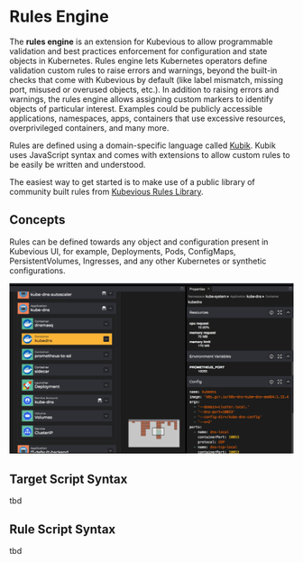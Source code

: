 # Rules Engine

The **rules engine** is an extension for Kubevious to allow programmable validation and best practices enforcement for configuration and state objects in Kubernetes. Rules engine lets Kubernetes operators define validation custom rules to raise errors and warnings, beyond the built-in checks that come with Kubevious by default (like label mismatch, missing port, misused or overused objects, etc.). In addition to raising errors and warnings, the rules engine allows assigning custom markers to identify objects of particular interest. Examples could be publicly accessible applications, namespaces, apps, containers that use excessive resources, overprivileged containers, and many more.

Rules are defined using a domain-specific language called [Kubik](https://github.com/kubevious/kubik). Kubik uses JavaScript syntax and comes with extensions to allow custom rules to be easily be written and understood.

The easiest way to get started is to make use of a public library of community built rules from [Kubevious Rules Library](https://github.com/kubevious/rules-library).

## Concepts
Rules can be defined towards any object and configuration present in Kubevious UI, for example, Deployments, Pods, ConfigMaps, PersistentVolumes, Ingresses, and any other Kubernetes or synthetic configurations. 

![Kubevious UI](https://github.com/kubevious/media/raw/master/screens/app-view.png)

 
## Target Script Syntax
tbd

## Rule Script Syntax
tbd